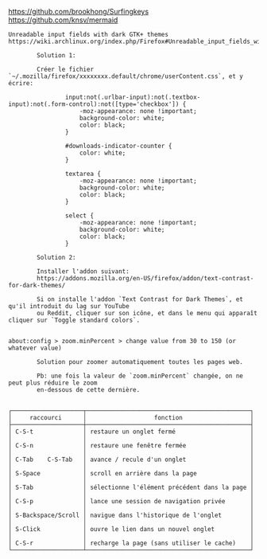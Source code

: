 https://github.com/brookhong/Surfingkeys
https://github.com/knsv/mermaid


    Unreadable input fields with dark GTK+ themes
    https://wiki.archlinux.org/index.php/Firefox#Unreadable_input_fields_with_dark_GTK.2B_themes

            Solution 1:

            Créer le fichier `~/.mozilla/firefox/xxxxxxxx.default/chrome/userContent.css`, et y écrire:

                    input:not(.urlbar-input):not(.textbox-input):not(.form-control):not([type='checkbox']) {
                        -moz-appearance: none !important;
                        background-color: white;
                        color: black;
                    }

                    #downloads-indicator-counter {
                        color: white;
                    }

                    textarea {
                        -moz-appearance: none !important;
                        background-color: white;
                        color: black;
                    }

                    select {
                        -moz-appearance: none !important;
                        background-color: white;
                        color: black;
                    }

            Solution 2:

            Installer l'addon suivant:
            https://addons.mozilla.org/en-US/firefox/addon/text-contrast-for-dark-themes/

            Si on installe l'addon `Text Contrast for Dark Themes`, et qu'il introduit du lag sur YouTube
            ou Reddit, cliquer sur son icône, et dans le menu qui apparaît cliquer sur `Toggle standard colors`.


    about:config > zoom.minPercent > change value from 30 to 150 (or whatever value)

            Solution pour zoomer automatiquement toutes les pages web.

            Pb: une fois la valeur de `zoom.minPercent` changée, on ne peut plus réduire le zoom
            en-dessous de cette dernière.


    ┌────────────────────┬──────────────────────────────────────────────┐
    │     raccourci      │                   fonction                   │
    ├────────────────────┼──────────────────────────────────────────────┤
    │ C-S-t              │ restaure un onglet fermé                     │
    │                    │                                              │
    │ C-S-n              │ restaure une fenêtre fermée                  │
    │                    │                                              │
    │ C-Tab    C-S-Tab   │ avance / recule d'un onglet                  │
    │                    │                                              │
    │ S-Space            │ scroll en arrière dans la page               │
    │                    │                                              │
    │ S-Tab              │ sélectionne l'élément précédent dans la page │
    │                    │                                              │
    │ C-S-p              │ lance une session de navigation privée       │
    │                    │                                              │
    │ S-Backspace/Scroll │ navigue dans l'historique de l'onglet        │
    │                    │                                              │
    │ S-Click            │ ouvre le lien dans un nouvel onglet          │
    │                    │                                              │
    │ C-S-r              │ recharge la page (sans utiliser le cache)    │
    └────────────────────┴──────────────────────────────────────────────┘

